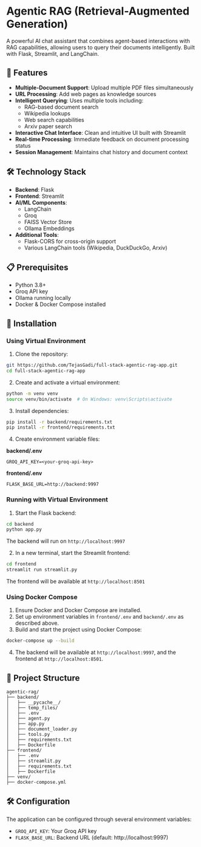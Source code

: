 # Agentic RAG (Retrieval-Augmented Generation)

A powerful AI chat assistant that combines agent-based interactions with RAG capabilities, allowing users to query their documents intelligently. Built with Flask, Streamlit, and LangChain.

## 🌟 Features

- **Multiple-Document Support**: Upload multiple PDF files simultaneously
- **URL Processing**: Add web pages as knowledge sources
- **Intelligent Querying**: Uses multiple tools including:
  - RAG-based document search
  - Wikipedia lookups
  - Web search capabilities
  - Arxiv paper search
- **Interactive Chat Interface**: Clean and intuitive UI built with Streamlit
- **Real-time Processing**: Immediate feedback on document processing status
- **Session Management**: Maintains chat history and document context

## 🛠️ Technology Stack

- **Backend**: Flask
- **Frontend**: Streamlit
- **AI/ML Components**:
  - LangChain
  - Groq
  - FAISS Vector Store
  - Ollama Embeddings
- **Additional Tools**:
  - Flask-CORS for cross-origin support
  - Various LangChain tools (Wikipedia, DuckDuckGo, Arxiv)

## 📋 Prerequisites

- Python 3.8+
- Groq API key
- Ollama running locally
- Docker & Docker Compose installed

## 🚀 Installation

### Using Virtual Environment

1. Clone the repository:
```bash
git https://github.com/TejasGadi/full-stack-agentic-rag-app.git
cd full-stack-agentic-rag-app
```

2. Create and activate a virtual environment:
```bash
python -m venv venv
source venv/bin/activate  # On Windows: venv\Scripts\activate
```

3. Install dependencies:
```bash
pip install -r backend/requirements.txt
pip install -r frontend/requirements.txt
```

4. Create environment variable files:

**backend/.env**
```env
GROQ_API_KEY=<your-groq-api-key>
```

**frontend/.env**
```env
FLASK_BASE_URL=http://backend:9997
```

### Running with Virtual Environment

1. Start the Flask backend:
```bash
cd backend
python app.py
```
The backend will run on `http://localhost:9997`

2. In a new terminal, start the Streamlit frontend:
```bash
cd frontend
streamlit run streamlit.py
```
The frontend will be available at `http://localhost:8501`

### Using Docker Compose

1. Ensure Docker and Docker Compose are installed.
2. Set up environment variables in `frontend/.env` and `backend/.env` as described above.
3. Build and start the project using Docker Compose:
```bash
docker-compose up --build
```
4. The backend will be available at `http://localhost:9997`, and the frontend at `http://localhost:8501`.

## 📂 Project Structure

```
agentic-rag/
├── backend/
│   ├── __pycache__/
│   ├── temp_files/
│   ├── .env
│   ├── agent.py
│   ├── app.py
│   ├── document_loader.py
│   ├── tools.py
│   ├── requirements.txt
│   ├── Dockerfile
├── frontend/
│   ├── .env
│   ├── streamlit.py
│   ├── requirements.txt
│   ├── Dockerfile
├── venv/
├── docker-compose.yml
```

## 🛠️ Configuration

The application can be configured through several environment variables:

- `GROQ_API_KEY`: Your Groq API key
- `FLASK_BASE_URL`: Backend URL (default: http://localhost:9997)